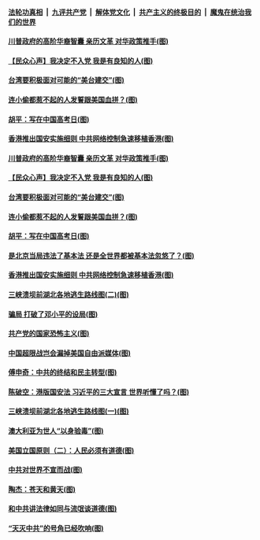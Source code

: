 ####  [法轮功真相](../../../../basic/blob/master/README.md?t=07081631) &nbsp;|&nbsp; [九评共产党](../../../../9ping.md/blob/master/README.md?t=07081631) &nbsp;|&nbsp; [解体党文化](../../../../jtdwh.md/blob/master/README.md?t=07081631)  &nbsp;|&nbsp; [共产主义的终极目的](../../../../gczydzjmd.md/blob/master/README.md?t=07081631) &nbsp;|&nbsp; [魔鬼在统治我们的世界](../../../../mgztzwmdsj.md/blob/master/README.md?t=07081631) 

#### [川普政府的高阶华裔智囊 亲历文革 对华政策推手(图)](../pages/p4/939009.md?t=07081631) 

#### [【民众心声】我决定不入党 我是有良知的人(图)](../pages/p4/938918.md?t=07081631) 

#### [台湾要积极面对可能的“美台建交”(图)](../pages/p4/939016.md?t=07081631) 

#### [连小偷都惹不起的人发誓跟美国血拼？(图)](../pages/p4/939014.md?t=07081631) 

#### [胡平：写在中国高考日(图)](../pages/p4/939013.md?t=07081631) 

#### [香港推出国安实施细则 中共网络控制急速移植香港(图)](../pages/p4/939004.md?t=07081631) 

#### [川普政府的高阶华裔智囊 亲历文革 对华政策推手(图)](../pages/p4/939009.md?t=07081631) 

#### [【民众心声】我决定不入党 我是有良知的人(图)](../pages/p4/938918.md?t=07081631) 

#### [台湾要积极面对可能的“美台建交”(图)](../pages/p4/939016.md?t=07081631) 

#### [连小偷都惹不起的人发誓跟美国血拼？(图)](../pages/p4/939014.md?t=07081631) 

#### [胡平：写在中国高考日(图)](../pages/p4/939013.md?t=07081631) 

#### [是北京当局违法了基本法 还是全世界都被基本法忽悠了？(图)](../pages/p4/939011.md?t=07081631) 

#### [香港推出国安实施细则 中共网络控制急速移植香港(图)](../pages/p4/939004.md?t=07081631) 

#### [三峡溃坝前湖北各地逃生路线图(二)(图)](../pages/p4/938997.md?t=07081631) 

#### [骗局 打破了邓小平的设局(图)](../pages/p4/938926.md?t=07081631) 

#### [共产党的国家恐怖主义(图)](../pages/p4/938914.md?t=07081631) 

#### [中国超限战岂会漏掉美国自由派媒体(图)](../pages/p4/938909.md?t=07081631) 

#### [傅申奇：中共的终结和民主转型(图)](../pages/p4/938904.md?t=07081631) 

#### [陈破空：港版国安法 习近平的三大宣言 世界听懂了吗？(图)](../pages/p4/938903.md?t=07081631) 

#### [三峡溃坝前湖北各地逃生路线图(一)(图)](../pages/p4/938899.md?t=07081631) 

#### [澳大利亚为世人“以身验毒”(图)](../pages/p4/938894.md?t=07081631) 

#### [美国立国原则（二）：人民必须有道德(图)](../pages/p4/938881.md?t=07081631) 

#### [中共对世界不宣而战(图)](../pages/p4/938776.md?t=07081631) 

#### [陶杰：苍天和黄天(图)](../pages/p4/938772.md?t=07081631) 

#### [和中共讲法律如同与流氓谈道德(图)](../pages/p4/938769.md?t=07081631) 

#### [“天灭中共”的号角已经吹响(图)](../pages/p4/938768.md?t=07081631) 

